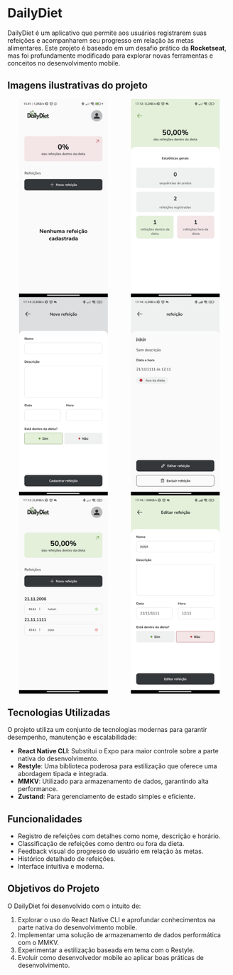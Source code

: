 # DailyDiet

DailyDiet é um aplicativo que permite aos usuários registrarem suas refeições e acompanharem seu progresso em relação às metas alimentares. Este projeto é baseado em um desafio prático da **Rocketseat**, mas foi profundamente modificado para explorar novas ferramentas e conceitos no desenvolvimento mobile.

## Imagens ilustrativas do projeto

<div style="display: flex; justify-content: space-around; flex-wrap: wrap;">
  <img src="assets/home.jpeg" alt="Home Screen" width="200"/>
  <img src="assets/statistic.jpeg" alt="Statistic Screen" width="200"/>
  <img src="assets/new.jpeg" alt="New Meal Screen" width="200"/>
  <img src="assets/mealDetails.jpeg" alt="Meal Details Screen" width="200"/>
  <img src="assets/homeTwo.jpeg" alt="Home Alternative" width="200"/>
  <img src="assets/edit.jpeg" alt="Edit Meal Screen" width="200"/>
</div>

## Tecnologias Utilizadas

O projeto utiliza um conjunto de tecnologias modernas para garantir desempenho, manutenção e escalabilidade:

- **React Native CLI**: Substitui o Expo para maior controle sobre a parte nativa do desenvolvimento.
- **Restyle**: Uma biblioteca poderosa para estilização que oferece uma abordagem tipada e integrada.
- **MMKV**: Utilizado para armazenamento de dados, garantindo alta performance.
- **Zustand**: Para gerenciamento de estado simples e eficiente.

## Funcionalidades

- Registro de refeições com detalhes como nome, descrição e horário.
- Classificação de refeições como dentro ou fora da dieta.
- Feedback visual do progresso do usuário em relação às metas.
- Histórico detalhado de refeições.
- Interface intuitiva e moderna.

## Objetivos do Projeto

O DailyDiet foi desenvolvido com o intuito de:

1. Explorar o uso do React Native CLI e aprofundar conhecimentos na parte nativa do desenvolvimento mobile.
2. Implementar uma solução de armazenamento de dados performática com o MMKV.
3. Experimentar a estilização baseada em tema com o Restyle.
4. Evoluir como desenvolvedor mobile ao aplicar boas práticas de desenvolvimento.


